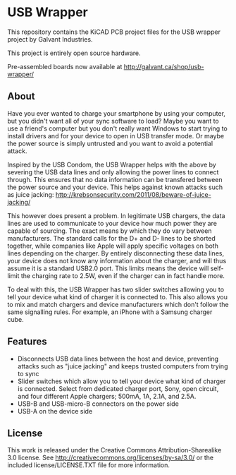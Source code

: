 USB Wrapper
===========

This repository contains the KiCAD PCB project files for the USB wrapper project
by Galvant Industries.

This project is entirely open source hardware.

Pre-assembled boards now available at http://galvant.ca/shop/usb-wrapper/

About
-----

Have you ever wanted to charge your smartphone by using your computer, but you
didn't want all of your sync software to load? Maybe you want to use a friend's
computer but you don't really want Windows to start trying to install drivers 
and for your device to open in USB transfer mode. Or maybe the power source is 
simply untrusted and you want to avoid a potential attack.

Inspired by the USB Condom, the USB Wrapper helps with the above by severing 
the USB data lines and only allowing the 
power lines to connect through. This ensures that no data information can be 
transfered between the power source and your device. This helps against known 
attacks such as juice jacking:
http://krebsonsecurity.com/2011/08/beware-of-juice-jacking/

This however does present a problem. In legitimate USB chargers, the data lines
are used to communicate to your device how much power they are capable of
sourcing. The exact means by which they do vary between manufacturers. The 
standard calls for the D+ and D- lines to be shorted together, while companies 
like Apple will apply specific voltages on both lines depending on the charger.
By entirely disconnecting these data lines, your device does not know any 
information about the charger, and will thus assume it is a standard USB2.0
port. This limits means the device will self-limit the charging rate to 2.5W,
even if the charger can in fact handle more.

To deal with this, the USB Wrapper has two slider switches allowing you to tell
your device what kind of charger it is connected to. This also allows you to
mix and match chargers and device manufacturers which don't follow the same 
signalling rules. For example, an iPhone with a Samsung charger cube.

Features
--------

 - Disconnects USB data lines between the host and device, preventing attacks
   such as "juice jacking" and keeps trusted computers from trying to sync
 - Slider switches which allow you to tell your device what kind of charger 
   is connected. Select from dedicated charger port, Sony, open circuit, and
   four different Apple chargers; 500mA, 1A, 2.1A, and 2.5A.
 - USB-B and USB-micro-B connectors on the power side
 - USB-A on the device side
 
License
-------

This work is released under the Creative Commons Attribution-Sharealike 3.0 
license. See http://creativecommons.org/licenses/by-sa/3.0/ or the included 
license/LICENSE.TXT file for more information.
